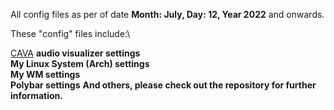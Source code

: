 All config files as per of date **Month: July, Day: 12, Year 2022** and onwards.

These "config" files include:\

[CAVA](https://aur.archlinux.org/packages/cava) **audio visualizer settings**\
**My Linux System (Arch) settings**\
**My WM settings**\
**Polybar settings**
**And others, please check out the repository for further information.**
